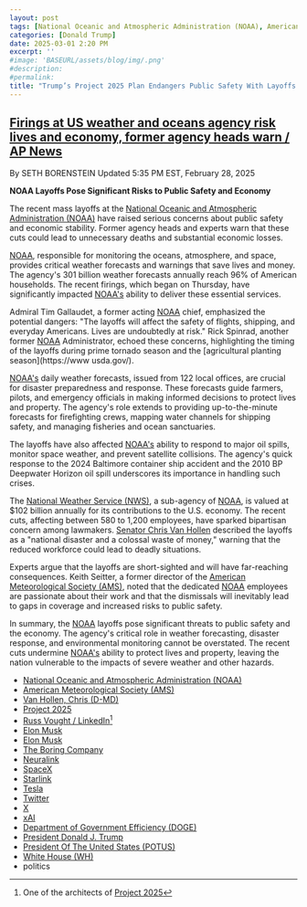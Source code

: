 ```yaml
---
layout: post
tags: [National Oceanic and Atmospheric Administration (NOAA), American Meteorological Society (AMS), Chris Van Hollen (D-MD), Project 2025, Russ Vought, President Of The United States (POTUS), President Donald J. Trump, Department of Governmennt Efficiency (DOGE), Elon Musk, Boring, Neuralink, SpaceX, Starlink, Tesla, Twitter, X, xAI, politics]
categories: [Donald Trump]
date: 2025-03-01 2:20 PM
excerpt: ''
#image: 'BASEURL/assets/blog/img/.png'
#description:
#permalink:
title: "Trump’s Project 2025 Plan Endangers Public Safety With Layoffs in National Oceanic and Atmospheric Administration (NOAA)"
---
```



## [Firings at US weather and oceans agency risk lives and economy, former agency heads warn / AP News](https://apnews.com/article/noaa-doge-federal-cuts-musk-weather-danger-6f60e7c511989aeff8930ae87c9a5ee8)

By  SETH BORENSTEIN
Updated 5:35 PM EST, February 28, 2025

**NOAA Layoffs Pose Significant Risks to Public Safety and Economy**

The recent mass layoffs at the [National Oceanic and Atmospheric Administration (NOAA)](https://www.noaa.gov/) have raised serious concerns about public safety and economic stability. Former agency heads and experts warn that these cuts could lead to unnecessary deaths and substantial economic losses.

[NOAA](https://www.noaa.gov/), responsible for monitoring the oceans, atmosphere, and space, provides critical weather forecasts and warnings that save lives and money. The agency's 301 billion weather forecasts annually reach 96% of American households. The recent firings, which began on Thursday, have significantly impacted [NOAA's](https://www.noaa.gov/) ability to deliver these essential services.

Admiral Tim Gallaudet, a former acting [NOAA](https://www.noaa.gov/) chief, emphasized the potential dangers: "The layoffs will affect the safety of flights, shipping, and everyday Americans. Lives are undoubtedly at risk." Rick Spinrad, another former [NOAA](https://www.noaa.gov/) Administrator, echoed these concerns, highlighting the timing of the layoffs during prime tornado season and the [agricultural planting season](https://www usda.gov/).

[NOAA's](https://www.noaa.gov/) daily weather forecasts, issued from 122 local offices, are crucial for disaster preparedness and response. These forecasts guide farmers, pilots, and emergency officials in making informed decisions to protect lives and property. The agency's role extends to providing up-to-the-minute forecasts for firefighting crews, mapping water channels for shipping safety, and managing fisheries and ocean sanctuaries.

The layoffs have also affected [NOAA's](https://www.noaa.gov/) ability to respond to major oil spills, monitor space weather, and prevent satellite collisions. The agency's quick response to the 2024 Baltimore container ship accident and the 2010 BP Deepwater Horizon oil spill underscores its importance in handling such crises.

The [National Weather Service (NWS)](https://www.weather.gov/), a sub-agency of [NOAA](https://www.noaa.gov/), is valued at \$102 billion annually for its contributions to the U.S. economy. The recent cuts, affecting between 580 to 1,200 employees, have sparked bipartisan concern among lawmakers. [Senator Chris Van Hollen](https://www.vanhollen.senate.gov/) described the layoffs as a "national disaster and a colossal waste of money," warning that the reduced workforce could lead to deadly situations.

Experts argue that the layoffs are short-sighted and will have far-reaching consequences. Keith Seitter, a former director of the [American Meteorological Society (AMS)](https://www.ametsoc.org/ams/), noted that the dedicated [NOAA](https://www.noaa.gov/) employees are passionate about their work and that the dismissals will inevitably lead to gaps in coverage and increased risks to public safety.

In summary, the [NOAA](https://www.noaa.gov/) layoffs pose significant threats to public safety and the economy. The agency's critical role in weather forecasting, disaster response, and environmental monitoring cannot be overstated. The recent cuts undermine [NOAA's](https://www.noaa.gov/) ability to protect lives and property, leaving the nation vulnerable to the impacts of severe weather and other hazards.

- [National Oceanic and Atmospheric Administration (NOAA)](https://www.noaa.gov/)
- [American Meteorological Society (AMS)](https://www.ametsoc.org/ams/)
- [Van Hollen, Chris (D-MD)](https://www.vanhollen.senate.gov/)
- [Project 2025](https://www.project2025.org/)
- [Russ Vought / LinkedIn](https://www.linkedin.com/in/russ-vought-787396226/)[^1000]
- [Elon Musk](https://ir.tesla.com/corporate/elon-musk)
- [Elon Musk](https://x.com/elonmusk/)
- [The Boring Company](https://www.boringcompany.com/)
- [Neuralink](https://neuralink.com/)
- [SpaceX](https://www.spacex.com/)
- [Starlink](https://www.starlink.com/)
- [Tesla](https://www.tesla.com/)
- [Twitter](https://twitter.com/)
- [ X ](https://x.com/)
- [xAI](https://x.ai/)
- [Department of Government Efficiency (DOGE)](https://www.doge.gov/)
- [President Donald J. Trump](https://www.whitehouse.gov/administration/donald-j-trump/)
- [President Of The United States (POTUS)](https://www.whitehouse.gov/)
- [White House (WH)](https://www.whitehouse.gov/)
- politics

[^1000]: One of the architects of [Project 2025](https://www.project2025.org/)
